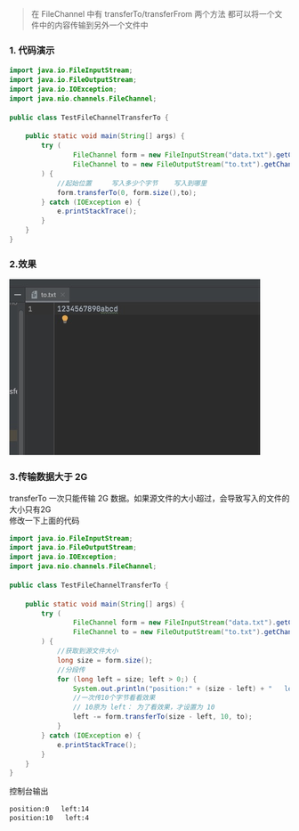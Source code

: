 
> 在 FileChannel 中有 transferTo/transferFrom 两个方法
> 都可以将一个文件中的内容传输到另外一个文件中

### 1. 代码演示
```java
import java.io.FileInputStream;
import java.io.FileOutputStream;
import java.io.IOException;
import java.nio.channels.FileChannel;

public class TestFileChannelTransferTo {

    public static void main(String[] args) {
        try (
                FileChannel form = new FileInputStream("data.txt").getChannel();
                FileChannel to = new FileOutputStream("to.txt").getChannel()
        ) {
            //起始位置     写入多少个字节    写入到哪里
            form.transferTo(0, form.size(),to);
        } catch (IOException e) {
            e.printStackTrace();
        }
    }
}
```

### 2.效果
![FileChannel文件传输](../../assets/img/netty-hm/FileChannel文件传输.png)

### 3.传输数据大于 2G
transferTo 一次只能传输 2G 数据。如果源文件的大小超过，会导致写入的文件的大小只有2G  
修改一下上面的代码
```java
import java.io.FileInputStream;
import java.io.FileOutputStream;
import java.io.IOException;
import java.nio.channels.FileChannel;

public class TestFileChannelTransferTo {

    public static void main(String[] args) {
        try (
                FileChannel form = new FileInputStream("data.txt").getChannel();
                FileChannel to = new FileOutputStream("to.txt").getChannel()
        ) {
            //获取到源文件大小
            long size = form.size();
            //分段传
            for (long left = size; left > 0;) {
                System.out.println("position:" + (size - left) + "   left:" + left);
                //一次传10个字节看看效果
                // 10原为 left： 为了看效果，才设置为 10
                left -= form.transferTo(size - left, 10, to);
            }
        } catch (IOException e) {
            e.printStackTrace();
        }
    }
}
```

控制台输出
```
position:0   left:14
position:10   left:4
```


